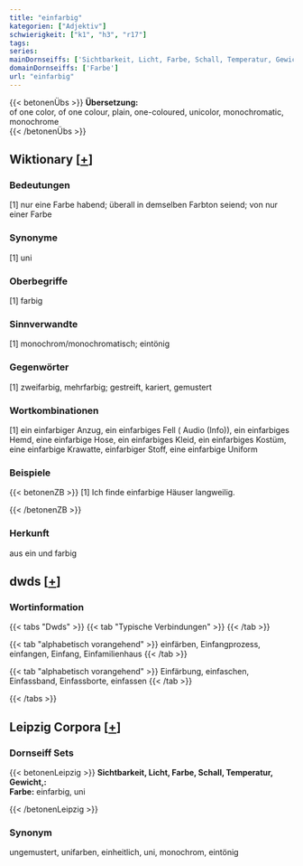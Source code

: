 ```yaml
---
title: "einfarbig"
kategorien: ["Adjektiv"]
schwierigkeit: ["k1", "h3", "r17"]
tags:
series:
mainDornseiffs: ['Sichtbarkeit, Licht, Farbe, Schall, Temperatur, Gewicht,']
domainDornseiffs: ['Farbe']
url: "einfarbig"
---
```


{{< betonenÜbs >}}
**Übersetzung:**  
of one color, of one colour, plain, one-coloured, unicolor, monochromatic, monochrome  
{{< /betonenÜbs >}}

## Wiktionary [[+](https://de.wiktionary.org/wiki/einfarbig)]

### Bedeutungen
[1] nur eine Farbe habend; überall in demselben Farbton seiend; von nur einer Farbe  

### Synonyme
[1] uni  

### Oberbegriffe
[1] farbig  

### Sinnverwandte
[1] monochrom/monochromatisch; eintönig  

### Gegenwörter
[1] zweifarbig, mehrfarbig; gestreift, kariert, gemustert  

### Wortkombinationen
[1] ein einfarbiger Anzug, ein einfarbiges Fell ( Audio (Info)), ein einfarbiges Hemd, eine einfarbige Hose, ein einfarbiges Kleid, ein einfarbiges Kostüm, eine einfarbige Krawatte, einfarbiger Stoff, eine einfarbige Uniform  

### Beispiele
{{< betonenZB >}}
[1] Ich finde einfarbige Häuser langweilig.  

{{< /betonenZB >}}
### Herkunft
aus ein und farbig  



## dwds [[+](https://www.dwds.de/wb/einfarbig)]

### Wortinformation
{{< tabs "Dwds" >}}
{{< tab "Typische Verbindungen" >}}
{{< /tab >}}

{{< tab "alphabetisch vorangehend" >}}
einfärben, Einfangprozess, einfangen, Einfang, Einfamilienhaus
{{< /tab >}}

{{< tab "alphabetisch vorangehend" >}}
Einfärbung, einfaschen, Einfassband, Einfassborte, einfassen
{{< /tab >}}

{{< /tabs >}}

## Leipzig Corpora [[+](https://corpora.uni-leipzig.de/en/res?word=einfarbig&corpusId=deu_newscrawl-public_2018)]

### Dornseiff Sets
{{< betonenLeipzig >}}
**Sichtbarkeit, Licht, Farbe, Schall, Temperatur, Gewicht,:**  
**Farbe:** einfarbig, uni  

{{< /betonenLeipzig >}}

### Synonym
ungemustert, unifarben, einheitlich, uni, monochrom, eintönig

